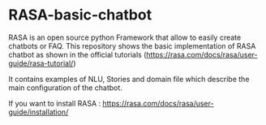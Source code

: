 # RASA-basic-chatbot

RASA is an open source python Framework that allow to easily create chatbots or FAQ. This repository shows the basic implementation of RASA chatbot as shown in the official tutorials (https://rasa.com/docs/rasa/user-guide/rasa-tutorial/)

It contains examples of NLU, Stories and domain file which describe the main configuration of the chatbot.

If you want to install RASA : https://rasa.com/docs/rasa/user-guide/installation/


